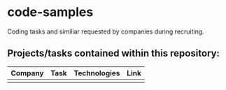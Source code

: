 # code-samples
Coding tasks and similiar requested by companies during recruiting. 

## Projects/tasks contained within this repository:
| Company | Task | Technologies | Link |
|---------|------|--------------|------|
|         |      |              |      |
